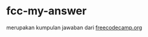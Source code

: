# fcc-my-answer
merupakan kumpulan jawaban dari [freecodecamp.org](https://www.freecodecamp.org/learn/javascript-algorithms-and-data-structures/)
